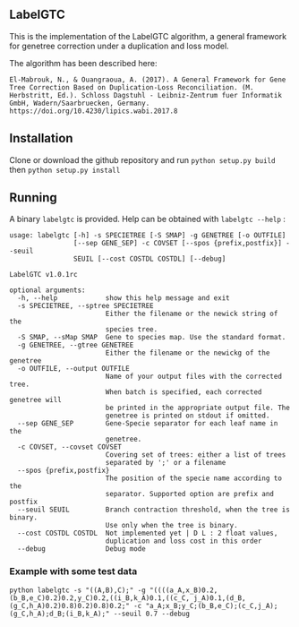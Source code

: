 ## LabelGTC
This is the implementation of the LabelGTC algorithm, a general framework for genetree correction under a duplication and loss model. 

The algorithm has been described here:

    El-Mabrouk, N., & Ouangraoua, A. (2017). A General Framework for Gene Tree Correction Based on Duplication-Loss Reconciliation. (M. Herbstritt, Ed.). Schloss Dagstuhl - Leibniz-Zentrum fuer Informatik GmbH, Wadern/Saarbruecken, Germany. https://doi.org/10.4230/lipics.wabi.2017.8



## Installation

Clone or download the github repository and run ```python setup.py build``` then ```python setup.py install```

## Running

A binary `labelgtc` is provided. Help can be obtained with ```labelgtc --help``` :
    
    usage: labelgtc [-h] -s SPECIETREE [-S SMAP] -g GENETREE [-o OUTFILE]
                    [--sep GENE_SEP] -c COVSET [--spos {prefix,postfix}] --seuil
                    SEUIL [--cost COSTDL COSTDL] [--debug]
    
    LabelGTC v1.0.1rc
    
    optional arguments:
      -h, --help            show this help message and exit
      -s SPECIETREE, --sptree SPECIETREE
                            Either the filename or the newick string of the
                            species tree.
      -S SMAP, --sMap SMAP  Gene to species map. Use the standard format.
      -g GENETREE, --gtree GENETREE
                            Either the filename or the newickg of the genetree
      -o OUTFILE, --output OUTFILE
                            Name of your output files with the corrected tree.
                            When batch is specified, each corrected genetree will
                            be printed in the appropriate output file. The
                            genetree is printed on stdout if omitted.
      --sep GENE_SEP        Gene-Specie separator for each leaf name in the
                            genetree.
      -c COVSET, --covset COVSET
                            Covering set of trees: either a list of trees
                            separated by ';' or a filename
      --spos {prefix,postfix}
                            The position of the specie name according to the
                            separator. Supported option are prefix and postfix
      --seuil SEUIL         Branch contraction threshold, when the tree is binary.
                            Use only when the tree is binary.
      --cost COSTDL COSTDL  Not implemented yet | D L : 2 float values,
                            duplication and loss cost in this order
      --debug               Debug mode
    

### Example with some test data 
```
python labelgtc -s "((A,B),C);" -g "((((a_A,x_B)0.2,(b_B,e_C)0.2)0.2,y_C)0.2,((i_B,k_A)0.1,((c_C, j_A)0.1,(d_B,(g_C,h_A)0.2)0.8)0.2)0.8)0.2;" -c "a_A;x_B;y_C;(b_B,e_C);(c_C,j_A);(g_C,h_A);d_B;(i_B,k_A);" --seuil 0.7 --debug
```
